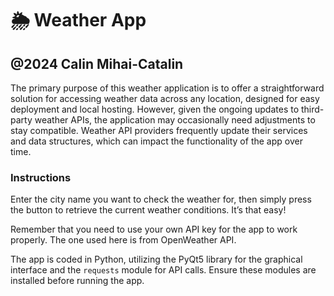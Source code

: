 # 🌦️ Weather App

@2024 Calin Mihai-Catalin  
--------------------------------------------------------------------------------  

The primary purpose of this weather application is to offer a straightforward solution for accessing weather data across any location, designed for easy deployment and local hosting. However, given the ongoing updates to third-party weather APIs, the application may occasionally need adjustments to stay compatible. Weather API providers frequently update their services and data structures, which can impact the functionality of the app over time.

### Instructions
Enter the city name you want to check the weather for, then simply press the button to retrieve the current weather conditions. It’s that easy!

Remember that you need to use your own API key for the app to work properly. The one used here is from OpenWeather API.  

The app is coded in Python, utilizing the PyQt5 library for the graphical interface and the `requests` module for API calls. Ensure these modules are installed before running the app.
